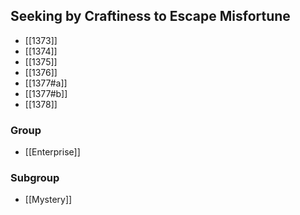 ## Seeking by Craftiness to Escape Misfortune

- [[1373]]
- [[1374]]
- [[1375]]
- [[1376]]
- [[1377#a]]
- [[1377#b]]
- [[1378]]

### Group
- [[Enterprise]]

### Subgroup
- [[Mystery]]

